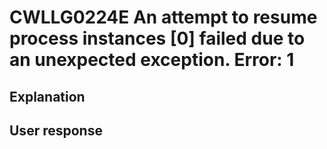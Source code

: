 # CWLLG0224E An attempt to resume process instances [0]  failed due to an unexpected exception.  Error:  1

## Explanation

## User response